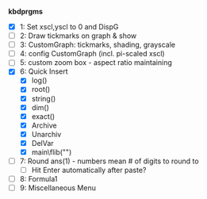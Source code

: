 **kbdprgms**

 - [X] 1: Set xscl,yscl to 0 and DispG 
 - [ ] 2: Draw tickmarks on graph & show
 - [ ] 3: CustomGraph: tickmarks, shading, grayscale
 - [ ] 4: config CustomGraph (incl. pi-scaled xscl)
 - [ ] 5: custom zoom box - aspect ratio maintaining
 - [x] 6: Quick Insert
   - [x] log()
   - [x] root()
   - [x] string()
   - [x] dim()
   - [x] exact()
   - [x] Archive
   - [x] Unarchiv
   - [x] DelVar 
   - [x] main\flib("")
 - [ ] 7: Round ans(1) - numbers mean # of digits to round to
   - [ ] Hit Enter automatically after paste?
 - [ ] 8: Formula1
 - [ ] 9: Miscellaneous Menu
